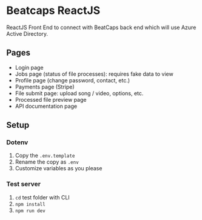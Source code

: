 # Beatcaps ReactJS

ReactJS Front End to connect with BeatCaps back end which will use Azure Active
Directory.

## Pages

* Login page
* Jobs page (status of file processes): requires fake data to view
* Profile page (change password, contact, etc.)
* Payments page (Stripe)
* File submit page: upload song / video, options, etc.
* Processed file preview page
* API documentation page

## Setup

### Dotenv

1. Copy the `.env.template`
2. Rename the copy as `.env`
3. Customize variables as you please

### Test server

1. `cd` test folder with CLI
2. `npm install`
3. `npm run dev`
